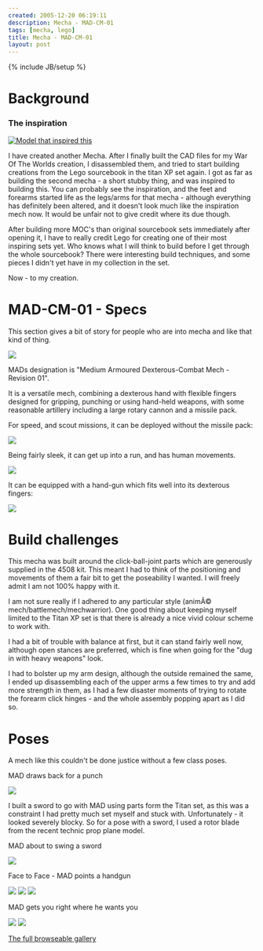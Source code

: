 ```yaml
---
created: 2005-12-20 06:19:11
description: Mecha - MAD-CM-01
tags: [mecha, lego]
title: Mecha - MAD-CM-01
layout: post
---
```

{% include JB/setup %}

# Background

### The inspiration
[![Model that inspired this]({{GALLERY_PATH}}/MAD-CM-01/thumbnails/image346.jpg)]({{GALLERY_PATH}}/MAD-CM-01/target0.html)

I have created another Mecha. After I finally built the CAD files for my War Of The Worlds creation, I disassembled them, and tried to start building creations from the Lego sourcebook in the titan XP set again. I got as far as building the second mecha - a short stubby thing, and was inspired to building this. You can probably see the inspiration, and the feet and forearms started life as the legs/arms for that mecha - although everything has definitely been altered, and it doesn't look much like the inspiration mech now. It would be unfair not to give credit where its due though.

After building more MOC's than original sourcebook sets immediately after opening it, I have to really credit Lego for creating one of their most inspiring sets yet. Who knows what I will think to build before I get through the whole sourcebook? There were interesting build techniques, and some pieces I didn't yet have in my collection in the set.

Now - to my creation.

# MAD-CM-01 - Specs

This section gives a bit of story for people who are into mecha and like that kind of thing.

![]({{GALLERY_PATH}}/MAD-CM-01/images/p1010129.jpg)

MADs designation is "Medium Armoured Dexterous-Combat Mech - Revision 01".

It is a versatile mech, combining a dexterous hand with flexible fingers designed for gripping, punching or using hand-held weapons, with some reasonable artillery including a large rotary cannon and a missile pack.

For speed, and scout missions, it can be deployed without the missile pack:

![]({{GALLERY_PATH}}/MAD-CM-01/images/p1010128.jpg)

Being fairly sleek, it can get up into a run, and has human movements.

![]({{GALLERY_PATH}}/MAD-CM-01/images/p1010143.jpg)

It can be equipped with a hand-gun which fits well into its dexterous fingers:

![]({{GALLERY_PATH}}/MAD-CM-01/images/p1010138.jpg)

# Build challenges

This mecha was built around the click-ball-joint parts which are generously supplied in the 4508 kit. This meant I had to think of the positioning and movements of them a fair bit to get the poseability I wanted. I will freely admit I am not 100% happy with it.

I am not sure really if I adhered to any particular style (animÃ© mech/battlemech/mechwarrior). One good thing about keeping myself limited to the Titan XP set is that there is already a nice vivid colour scheme to work with.

I had a bit of trouble with balance at first, but it can stand fairly well now, although open stances are preferred, which is fine when going for the "dug in with heavy weapons" look.

I had to bolster up my arm design, although the outside remained the same, I ended up disassembling each of the upper arms a few times to try and add more strength in them, as I had a few disaster moments of trying to rotate the forearm click hinges - and the whole assembly popping apart as I did so.

# Poses

A mech like this couldn't be done justice without a few class poses.

MAD draws back for a punch

![]({{GALLERY_PATH}}/MAD-CM-01/images/p1010132.jpg)

I built a sword to go with MAD using parts form the Titan set, as this was a constraint I had pretty much set myself and stuck with. Unfortunately - it looked severely blocky. So for a pose with a sword, I used a rotor blade from the recent technic prop plane model.

MAD about to swing a sword

[ ![]({{GALLERY_PATH}}/MAD-CM-01/thumbnails/p1010139.jpg) ]({{GALLERY_PATH}}/MAD-CM-01/target7.html)

Face to Face - MAD points a handgun

[ ![]({{GALLERY_PATH}}/MAD-CM-01/thumbnails/p1010140.jpg)]({{GALLERY_PATH}}/MAD-CM-01/target5.html)
[ ![]({{GALLERY_PATH}}/MAD-CM-01/thumbnails/p1010141.jpg)]({{GALLERY_PATH}}/MAD-CM-01/target17.html)
[ ![]({{GALLERY_PATH}}/MAD-CM-01/thumbnails/p1010142.jpg)]({{GALLERY_PATH}}/MAD-CM-01/target18.html)

MAD gets you right where he wants you

[ ![]({{GALLERY_PATH}}/MAD-CM-01/thumbnails/p1010134.jpg)]({{GALLERY_PATH}}/MAD-CM-01/target12.html)
[ ![]({{GALLERY_PATH}}/MAD-CM-01/thumbnails/p1010145.jpg)]({{GALLERY_PATH}}/MAD-CM-01/target6.html)

[The full browseable gallery]({{GALLERY_PATH}}/MAD-CM-01/index.html)
